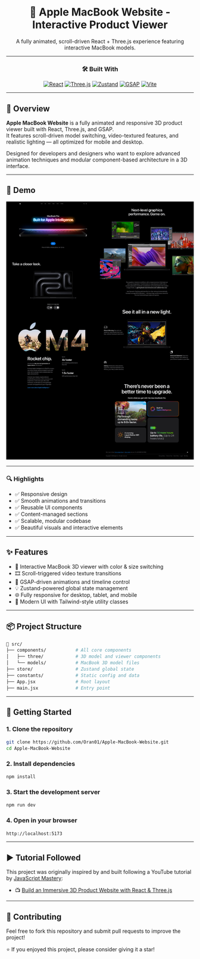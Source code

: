 <div align="center">

# 🚀 Apple MacBook Website - Interactive Product Viewer

A fully animated, scroll-driven React + Three.js experience featuring interactive MacBook models.

</div>

---

<div align="center">

### 🛠 Built With

[![React](https://img.shields.io/badge/React-20232A?style=for-the-badge&logo=react&logoColor=61DAFB)](https://reactjs.org/)
[![Three.js](https://img.shields.io/badge/Three.js-000000?style=for-the-badge&logo=three.js&logoColor=white)](https://threejs.org/)
[![Zustand](https://img.shields.io/badge/Zustand-000000?style=for-the-badge&logo=zustand&logoColor=white)](https://github.com/pmndrs/zustand)
[![GSAP](https://img.shields.io/badge/GSAP-88CE02?style=for-the-badge&logo=greensock&logoColor=white)](https://gsap.com/)
[![Vite](https://img.shields.io/badge/Vite-646CFF?style=for-the-badge&logo=vite&logoColor=white)](https://vitejs.dev/)

</div>

---

## 🧠 Overview

**Apple MacBook Website** is a fully animated and responsive 3D product viewer built with React, Three.js, and GSAP.  
It features scroll-driven model switching, video-textured features, and realistic lighting — all optimized for mobile and desktop.

Designed for developers and designers who want to explore advanced animation techniques and modular component-based architecture in a 3D interface.

---

## 📸 Demo

![Demo Screenshot](./public/Untitled.png)

---

### 🔍 Highlights

- ✅ Responsive design
- ✅ Smooth animations and transitions
- ✅ Reusable UI components
- ✅ Content-managed sections
- ✅ Scalable, modular codebase
- ✅ Beautiful visuals and interactive elements

---

## ✨ Features

- 🎯 Interactive MacBook 3D viewer with color & size switching
- 🎞️ Scroll-triggered video texture transitions
- 🌈 GSAP-driven animations and timeline control
- 💡 Zustand-powered global state management
- 🌐 Fully responsive for desktop, tablet, and mobile
- 🎨 Modern UI with Tailwind-style utility classes

---

## 📦 Project Structure

```bash
📁 src/
├── components/           # All core components
│   ├── three/            # 3D model and viewer components
│   └── models/           # MacBook 3D model files
├── store/                # Zustand global state
├── constants/            # Static config and data
├── App.jsx               # Root layout
├── main.jsx              # Entry point
```

---

## 🚀 Getting Started

### 1. Clone the repository

```bash
git clone https://github.com/Oran01/Apple-MacBook-Website.git
cd Apple-MacBook-Website
```

### 2. Install dependencies

```bash
npm install
```

### 3. Start the development server

```bash
npm run dev
```

### 4. Open in your browser

```bash
http://localhost:5173
```

---

## ▶️ Tutorial Followed

This project was originally inspired by and built following a YouTube tutorial by [JavaScript Mastery](https://www.youtube.com/@javascriptmastery):

- 📺 [Build an Immersive 3D Product Website with React & Three.js](https://www.youtube.com/watch?v=DEeaT6FxEws&list=WL&index=9&t=25s)

---

## 🤝 Contributing

Feel free to fork this repository and submit pull requests to improve the project!

⭐ If you enjoyed this project, please consider giving it a star!
